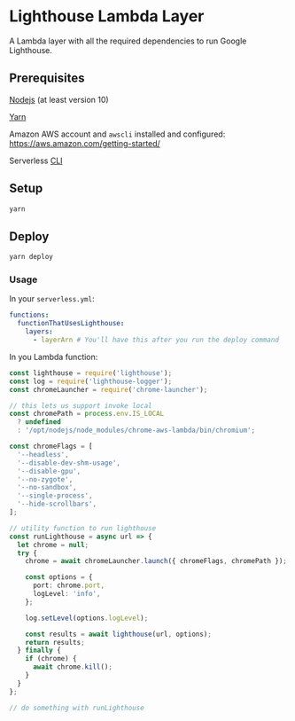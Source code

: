 # Lighthouse Lambda Layer

A Lambda layer with all the required dependencies to run Google Lighthouse.

## Prerequisites

[Nodejs](https://nodejs.org/en/) (at least version 10)

[Yarn](https://yarnpkg.com/lang/en/)

Amazon AWS account and `awscli` installed and configured: <https://aws.amazon.com/getting-started/>

Serverless [CLI](https://serverless.com/framework/docs/getting-started/)

## Setup

```bash
yarn
```

## Deploy

```bash
yarn deploy
```

### Usage

In your `serverless.yml`:

```yaml
functions:
  functionThatUsesLighthouse:
    layers:
      - layerArn # You'll have this after you run the deploy command
```

In you Lambda function:

```ts
const lighthouse = require('lighthouse');
const log = require('lighthouse-logger');
const chromeLauncher = require('chrome-launcher');

// this lets us support invoke local
const chromePath = process.env.IS_LOCAL
  ? undefined
  : '/opt/nodejs/node_modules/chrome-aws-lambda/bin/chromium';

const chromeFlags = [
  '--headless',
  '--disable-dev-shm-usage',
  '--disable-gpu',
  '--no-zygote',
  '--no-sandbox',
  '--single-process',
  '--hide-scrollbars',
];

// utility function to run lighthouse
const runLighthouse = async url => {
  let chrome = null;
  try {
    chrome = await chromeLauncher.launch({ chromeFlags, chromePath });

    const options = {
      port: chrome.port,
      logLevel: 'info',
    };

    log.setLevel(options.logLevel);

    const results = await lighthouse(url, options);
    return results;
  } finally {
    if (chrome) {
      await chrome.kill();
    }
  }
};

// do something with runLighthouse
```

